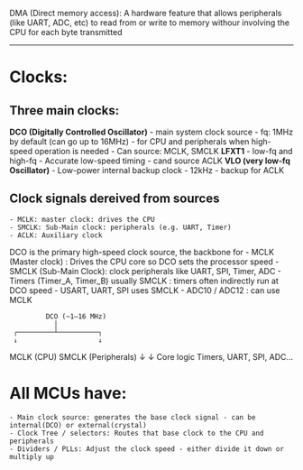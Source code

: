 
DMA (Direct memory access):
A hardware feature that allows peripherals (like UART, ADC, etc) to read from or write to memory withour involving the CPU
for each byte transmitted 

--- 

# **Clocks:**
## Three main clocks:
**DCO (Digitally Controlled Oscillator)**
    - main system clock source
    - fq: 1MHz by default (can go up to 16MHz)
    - for CPU and peripherals when high-speed operation is needed 
    - Can source: MCLK, SMCLK
**LFXT1**
    - low-fq and high-fq
    - Accurate low-speed timing 
    - cand source ACLK 
**VLO (very low-fq Oscillator)**
    - Low-power internal backup clock 
    - 12kHz 
    - backup for ACLK 

## Clock signals dereived from sources 
    - MCLK: master clock: drives the CPU 
    - SMCLK: Sub-Main clock: peripherals (e.g. UART, Timer)
    - ACLK: Auxiliary clock 

DCO is the primary high-speed clock source, the backbone for
    - MCLK (Master clock) : Drives the CPU core so DCO sets the processor speed 
    - SMCLK (Sub-Main Clock): clock peripherals like UART, SPI, Timer, ADC 
    - Timers (Timer_A, Timer_B) usually SMCLK : timers often indirectly run at DCO speed 
    - USART, UART, SPI uses SMCLK
    - ADC10 / ADC12 : can use MCLK


             DCO (~1–16 MHz)
               │
     ┌─────────┴──────────┐
     ↓                    ↓
  MCLK (CPU)          SMCLK (Peripherals)
     ↓                    ↓
  Core logic       Timers, UART, SPI, ADC...

# All MCUs have:
    - Main clock source: generates the base clock signal - can be internal(DCO) or external(crystal)
    - Clock Tree / selectors: Routes that base clock to the CPU and peripherals 
    - Dividers / PLLs: Adjust the clock speed - either divide it down or multiply up 

